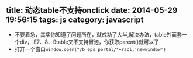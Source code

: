 title: 动态table不支持onclick
date: 2014-05-29 19:56:15
tags: js
category: javascript
---
- 不要着急，其实你知道了问题所在，就成功了大半,解决办法，table外面套一个div，IE7、8、9table又不支持冒泡，你获取parent()就可以了
- 打开一个窗口`window.open("/b_eps_portal/"+racl,'newwindow')`